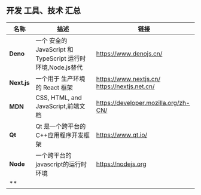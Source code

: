 ## 开发 工具、技术 汇总

| 名称    | 描述                                                         | 链接                                                         |
| ---- | ------------------------------------------------------------ | ------------------------------------------------------------ |
| **Deno** | 一个 安全的 JavaScript 和 TypeScript 运行时环境,Node.js替代 | https://www.denojs.cn/                                       |
| **Next.js** | 一个用于 生产环境的 React 框架                               | https://www.nextjs.cn/<br>https://nextjs.net.cn/             |
| **MDN** | CSS, HTML, and JavaScript,前端文档                           | https://developer.mozilla.org/zh-CN/                         |
| **Qt** | Qt 是一个跨平台的C++应用程序开发框架                         | https://www.qt.io/                                           |
| **Node** | 一个跨平台的javascript的运行时环境                           | https://nodejs.org                                           |
| **